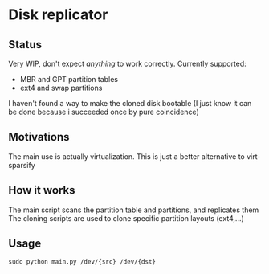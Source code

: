 # Disk replicator

## Status

Very WIP, don't expect *anything* to work correctly.
Currently supported:
* MBR and GPT partition tables
* ext4 and swap partitions

I haven't found a way to make the cloned disk bootable
(I just know it can be done because i succeeded once by pure coincidence)

## Motivations

The main use is actually virtualization. This is just a better alternative to virt-sparsify

## How it works

The main script scans the partition table and partitions, and replicates them
The cloning scripts are used to clone specific partition layouts (ext4,...)

## Usage

`sudo python main.py /dev/{src} /dev/{dst}`


